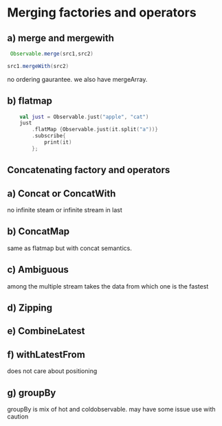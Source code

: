 # Merging factories and operators
## a) merge  and mergewith
```java
 Observable.merge(src1,src2)
```

``` java
src1.mergeWith(src2)
```
no ordering gaurantee. 
 we also have mergeArray.

## b) flatmap

``` kotlin
    val just = Observable.just("apple", "cat")
    just
        .flatMap {Observable.just(it.split("a"))}
        .subscribe{
            print(it)
        };
```

## Concatenating factory and operators

## a) Concat or ConcatWith
 no infinite steam or infinite stream in last 
 
## b) ConcatMap 
   same as flatmap but with concat semantics.

## c) Ambiguous
   among the multiple stream takes the data from which one is the fastest
## d) Zipping
## e) CombineLatest
## f) withLatestFrom
does not care about positioning
## g) groupBy
   groupBy is mix of hot and coldobservable.
   may have some issue use with caution
   

  
   
